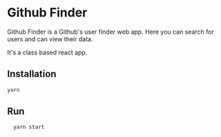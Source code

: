 # Github Finder

Github Finder is a Github's user finder web app. Here you can search for users and can view their data.

It's a class based react app.

## Installation

```javascript
yarn
```

## Run

```javascript
  yarn start
```
